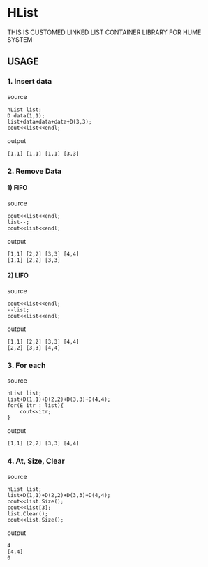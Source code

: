 # HList

THIS IS CUSTOMED LINKED LIST CONTAINER LIBRARY FOR HUME SYSTEM

## USAGE

### 1. Insert data

source

<pre><code>hList list;
D data(1,1);
list+data+data+data+D(3,3);
cout&lt;&lt;list&lt;&lt;endl;
</code></pre>

output

<pre><code>[1,1] [1,1] [1,1] [3,3]</code></pre>

### 2. Remove Data

#### 1) FIFO

source

<pre><code>cout&lt;&lt;list&lt;&lt;endl;
list--;
cout&lt;&lt;list&lt;&lt;endl;</code></pre>

output

<pre><code>[1,1] [2,2] [3,3] [4,4]
[1,1] [2,2] [3,3] </code></pre>

#### 2) LIFO

source

<pre><code>cout&lt;&lt;list&lt;&lt;endl;
--list;
cout&lt;&lt;list&lt;&lt;endl;
</code></pre>

output

<pre><code>[1,1] [2,2] [3,3] [4,4]
[2,2] [3,3] [4,4]
</code></pre>

### 3. For each

source

<pre><code>hList list;
list+D(1,1)+D(2,2)+D(3,3)+D(4,4);
for(E itr : list){
	cout&lt;&lt;itr;
}</code></pre>

output

<pre><code>[1,1] [2,2] [3,3] [4,4]</code></pre>

### 4. At, Size, Clear

source

<pre><code>hList list;
list+D(1,1)+D(2,2)+D(3,3)+D(4,4);
cout&lt;&lt;list.Size();
cout&lt;&lt;list[3];
list.Clear();
cout&lt;&lt;list.Size();</code></pre>

output

<pre><code>4
[4,4]
0</code></pre>
